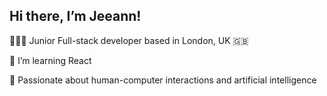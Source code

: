 ## Hi there, I’m Jeeann!

👩🏻‍💻 Junior Full-stack developer based in London, UK 🇬🇧

🌱 I’m learning React 

🦕 Passionate about human-computer interactions and artificial intelligence

